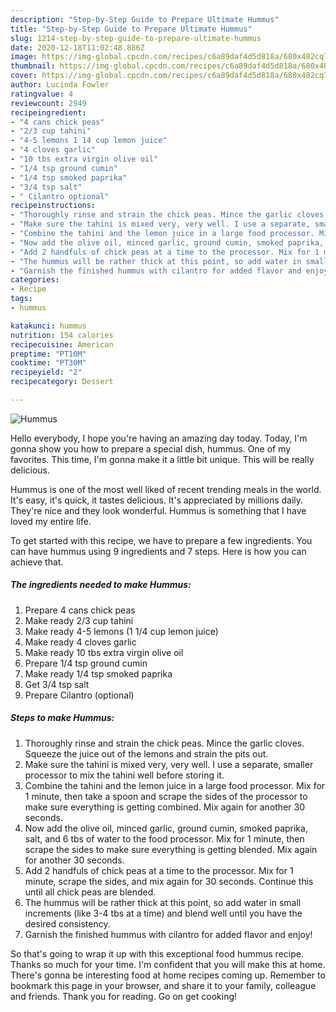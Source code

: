 ```yaml
---
description: "Step-by-Step Guide to Prepare Ultimate Hummus"
title: "Step-by-Step Guide to Prepare Ultimate Hummus"
slug: 1214-step-by-step-guide-to-prepare-ultimate-hummus
date: 2020-12-18T11:02:48.886Z
image: https://img-global.cpcdn.com/recipes/c6a89daf4d5d818a/680x482cq70/hummus-recipe-main-photo.jpg
thumbnail: https://img-global.cpcdn.com/recipes/c6a89daf4d5d818a/680x482cq70/hummus-recipe-main-photo.jpg
cover: https://img-global.cpcdn.com/recipes/c6a89daf4d5d818a/680x482cq70/hummus-recipe-main-photo.jpg
author: Lucinda Fowler
ratingvalue: 4
reviewcount: 2949
recipeingredient:
- "4 cans chick peas"
- "2/3 cup tahini"
- "4-5 lemons 1 14 cup lemon juice"
- "4 cloves garlic"
- "10 tbs extra virgin olive oil"
- "1/4 tsp ground cumin"
- "1/4 tsp smoked paprika"
- "3/4 tsp salt"
- " Cilantro optional"
recipeinstructions:
- "Thoroughly rinse and strain the chick peas. Mince the garlic cloves. Squeeze the juice out of the lemons and strain the pits out."
- "Make sure the tahini is mixed very, very well. I use a separate, smaller processor to mix the tahini well before storing it."
- "Combine the tahini and the lemon juice in a large food processor. Mix for 1 minute, then take a spoon and scrape the sides of the processor to make sure everything is getting combined. Mix again for another 30 seconds."
- "Now add the olive oil, minced garlic, ground cumin, smoked paprika, salt, and 6 tbs of water to the food processor. Mix for 1 minute, then scrape the sides to make sure everything is getting blended. Mix again for another 30 seconds."
- "Add 2 handfuls of chick peas at a time to the processor. Mix for 1 minute, scrape the sides, and mix again for 30 seconds. Continue this until all chick peas are blended."
- "The hummus will be rather thick at this point, so add water in small increments (like 3-4 tbs at a time) and blend well until you have the desired consistency."
- "Garnish the finished hummus with cilantro for added flavor and enjoy!"
categories:
- Recipe
tags:
- hummus

katakunci: hummus 
nutrition: 154 calories
recipecuisine: American
preptime: "PT10M"
cooktime: "PT30M"
recipeyield: "2"
recipecategory: Dessert

---
```



![Hummus](https://img-global.cpcdn.com/recipes/c6a89daf4d5d818a/680x482cq70/hummus-recipe-main-photo.jpg)

Hello everybody, I hope you're having an amazing day today. Today, I'm gonna show you how to prepare a special dish, hummus. One of my favorites. This time, I'm gonna make it a little bit unique. This will be really delicious.



Hummus is one of the most well liked of recent trending meals in the world. It's easy, it's quick, it tastes delicious. It's appreciated by millions daily. They're nice and they look wonderful. Hummus is something that I have loved my entire life.


To get started with this recipe, we have to prepare a few ingredients. You can have hummus using 9 ingredients and 7 steps. Here is how you can achieve that.

<!--inarticleads1-->

##### The ingredients needed to make Hummus:

1. Prepare 4 cans chick peas
1. Make ready 2/3 cup tahini
1. Make ready 4-5 lemons (1 1/4 cup lemon juice)
1. Make ready 4 cloves garlic
1. Make ready 10 tbs extra virgin olive oil
1. Prepare 1/4 tsp ground cumin
1. Make ready 1/4 tsp smoked paprika
1. Get 3/4 tsp salt
1. Prepare  Cilantro (optional)




<!--inarticleads2-->

##### Steps to make Hummus:

1. Thoroughly rinse and strain the chick peas. Mince the garlic cloves. Squeeze the juice out of the lemons and strain the pits out.
1. Make sure the tahini is mixed very, very well. I use a separate, smaller processor to mix the tahini well before storing it.
1. Combine the tahini and the lemon juice in a large food processor. Mix for 1 minute, then take a spoon and scrape the sides of the processor to make sure everything is getting combined. Mix again for another 30 seconds.
1. Now add the olive oil, minced garlic, ground cumin, smoked paprika, salt, and 6 tbs of water to the food processor. Mix for 1 minute, then scrape the sides to make sure everything is getting blended. Mix again for another 30 seconds.
1. Add 2 handfuls of chick peas at a time to the processor. Mix for 1 minute, scrape the sides, and mix again for 30 seconds. Continue this until all chick peas are blended.
1. The hummus will be rather thick at this point, so add water in small increments (like 3-4 tbs at a time) and blend well until you have the desired consistency.
1. Garnish the finished hummus with cilantro for added flavor and enjoy!




So that's going to wrap it up with this exceptional food hummus recipe. Thanks so much for your time. I'm confident that you will make this at home. There's gonna be interesting food at home recipes coming up. Remember to bookmark this page in your browser, and share it to your family, colleague and friends. Thank you for reading. Go on get cooking!
